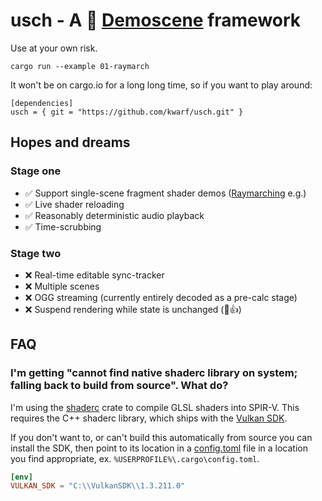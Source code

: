 # usch - A 🦀 [Demoscene](https://en.wikipedia.org/wiki/Demoscene) framework

Use at your own risk.

```
cargo run --example 01-raymarch
```

It won't be on cargo.io for a long long time, so if you want to play around:

```
[dependencies]
usch = { git = "https://github.com/kwarf/usch.git" }
```

## Hopes and dreams

### Stage one

- ✅ Support single-scene fragment shader demos ([Raymarching](http://jamie-wong.com/2016/07/15/ray-marching-signed-distance-functions/) e.g.)
- ✅ Live shader reloading
- ✅ Reasonably deterministic audio playback
- ✅ Time-scrubbing

### Stage two
- ❌ Real-time editable sync-tracker
- ❌ Multiple scenes
- ❌ OGG streaming (currently entirely decoded as a pre-calc stage)
- ❌ Suspend rendering while state is unchanged (🔋👍)

## FAQ

### I'm getting "cannot find native shaderc library on system; falling back to build from source". What do?

I'm using the [shaderc](https://crates.io/crates/shaderc) crate to compile GLSL shaders into SPIR-V.
This requires the C++ shaderc library, which ships with the [Vulkan SDK](https://www.lunarg.com/vulkan-sdk/).

If you don't want to, or can't build this automatically from source you can install the SDK,
then point to its location in a [config.toml](https://doc.rust-lang.org/cargo/reference/config.html)
file in a location you find appropriate, ex. `%USERPROFILE%\.cargo\config.toml`.

```toml
[env]
VULKAN_SDK = "C:\\VulkanSDK\\1.3.211.0"
```
